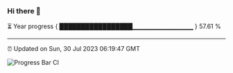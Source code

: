 ### Hi there 👋

⏳ Year progress { █████████████████▁▁▁▁▁▁▁▁▁▁▁▁▁ } 57.61 %

---

⏰ Updated on Sun, 30 Jul 2023 06:19:47 GMT

![Progress Bar CI](https://github.com/ZhaoGui/ZhaoGui/workflows/Progress%20Bar%20CI/badge.svg)
